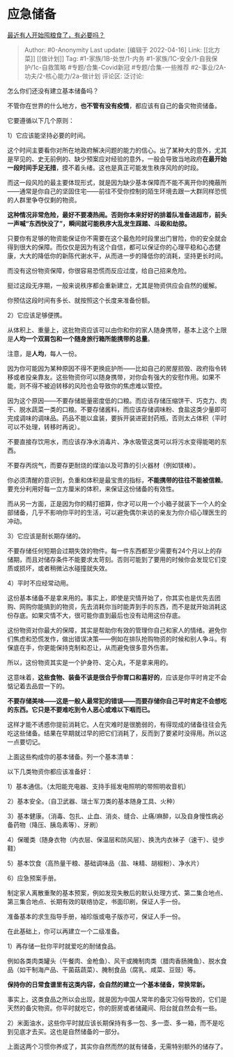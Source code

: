# 应急储备
[最近有人开始囤粮食了，有必要吗？](https://www.zhihu.com/question/384055561/answer/2439164062)

> Author: #0-Anonymity
> Last update: [编辑于 2022-04-16]
> Link: [[北方菜]] [[做计划]]
> Tag: #1-家族/1B-处世/1-内务 #1-家族/1C-安全/1-自我保护/1c-自救策略 #专题/合集-Covid新冠 #专题/合集-一些推荐 #2-事业/2A-功夫/2-核心能力/2a-做计划
> 评论区:
> 泛讨论:

怎么你们还没有建立基本储备吗？

不管你在世界的什么地方，**也不管有没有疫情**，都应该有自己的备灾物资储备。

它要遵循以下几个原则：

1）它应该能坚持必要的时间。

这个时间主要看你对所在地政府解决问题的能力的信心。出了某种大的意外，尤其是罕见的、史无前例的、缺少预案应对经验的意外，一般会导致当地政府**在最开始一段时间手足无措**，摸不着头绪。这也是真正可能发生秩序风险的时段。

而这一段风险的最主要体现形式，就是因为缺少基本保障而不能不离开你的掩蔽所——通常是你自己的坚固住宅——前往不受你控制的陌生环境去跟一大群同样恐慌的人群里争夺仅剩的物资。

**这种情况非常危险，最好不要凑热闹。否则你本来好好的排着队准备进超市，前头一声喊“东西快没了”，瞬间就可能秩序大乱发生踩踏、斗殴和劫掠。**

只要你有足够的物资能保证你不需要在这个最危险时段里出门冒险，你的安全就会得到很大的保障。而仅仅是因为有这个自信，都可以保证你的心理平稳和心态健康，大大的降低你的新陈代谢水平，从而进一步的降低你的消耗，坚持更长时间。

而没有这份物资保障，你很容易恐慌而反应过度，给自己招来危险。

挺过这段无序期，一般来说秩序都会重新建立，尤其是物资供应会自然的缓解。

你预估这段时间有多长、就按照这个长度来准备份额。

2）它应该足够便携。

从体积上、重量上，这批物资应该可以由你和你的家人随身携带，基本上这个上限是**人均一个双肩包和一个随身旅行箱所能携带的总量**。

注意，是**人均**，每人一份。

因为你可能因为某种原因不得不更换庇护所——比如自己的房屋损毁、政府指令转移或者投亲靠友。这些物资你可以随身携带，对你会有强大的安慰作用。如果不能，则不得不被迫转移的风险也会导致你的焦虑难以管控。

因为这个原因——不要存储能量密度低的口粮。而应该存储压缩饼干、巧克力、肉干、脱水蔬菜一类的口粮。不要存储酱料，而应该存储调味粉、食盐这类少量即可完成调味的调味品。药品不能以盒装，要拆开装进密封药瓶，否则太占体积（平时可以不处理，转移时再说）。

不要直接存饮用水，而应该存净水消毒片、净水吸管这类可以将污水变得能喝的东西。

不要存丙烷气，而要存更耐烧的煤油以及可靠的引火器材（例如镁棒）。

你必须清醒的意识到，负重和体积是最宝贵的指标，**不能携带的往往不能被信赖**。要充分利用好每一立方厘米的体积，来保证这份储备的有效性。

而从另一方面，正是因为你的精打细算，你才可以用一个小箱子就装下一个人的全部储备，几乎不影响你平时的生活，可以避免偶尔来访的亲友为你介绍心理医生的冲动。

3）它应该是耐长期存储的。

不要存储任何短期会过期失效的物件。每一件东西都至少需要有24个月以上的存储期，而且对储存条件不能要求太苛刻。否则可能到了要用的时候你会发现它们变质或损坏，或者稍微沾水碰撞就失效。

4）平时不应经常动用。

这份基本储备不是拿来用的。事实上，即使是灾情开始了，你其实也是优先去团购、网购你能搞到的物资，先去消耗你当时能弄到手的东西，而不是就开始消耗这份存底。如果灾情不大，很可能你直到最后也没有动用这份存底。

这份物资对你最大的保障，其实是帮助你有效的管理你自己和家人的情绪。避免你们焦虑和恐慌发作，做出错误决策——例如在排队抢购物资的时候和别人争斗。有保底在手，你更能保持克制和忍让，从而避免很多意外伤害。

所以，这份物资其实是一个护身符、定心丸，不是拿来用的。

这意味着，**这些食物、装备不该是很合乎你胃口和喜好的**，应该是你平时肯定不会惦记着去品尝一下的。

**不要存储美味——这是一般人最常犯的错误——而要存储你自己平时肯定不会想吃的东西。它只是不要难吃到令人恶心或难以下咽而已。**

这样才能不诱惑你提前消耗它。人在灾难时是很脆弱的，有得现成的储备往往会先吃这些储备。结果在早期就过早的把它们消耗了，反而到了要紧时没得用。所以这一点要切记。

上面这些构成你的基本储备。列一个基本清单：

以下几类物资你都应该准备好：

1）基本通信。（太阳能充电器、支持手摇发电照明的带照明收音机）

2）基本安全。（自卫武器、瑞士军刀类的基本随身工具、火种）

3）基本健康。（消毒、包扎、止血、消炎、缝合、止痛/麻醉，以及自身慢性病必备药物（降压、胰岛素等）、牙刷）

4）保暖类（随身衣物（内衣层、保温层和防风层）、换洗内衣袜子（速干）、徒步鞋）

5）基本饮食（高热量干粮、基础调味品（盐、味精、胡椒粉）、净水片）

6）应急预案手册。

制定家人离散重聚的基本预案，例如发现失散后的默认处理方式、第二集合地点、第三集合地点、长期有效的联络协定，书面印刷，保证人手一份。

准备基本的求生指导手册，袖珍版或电子版亦可，保证人手一份。

在此基础上，你可以再建立一个二级准备。

1）再存储一批你平时就爱吃的耐储食品。

例如各类肉类罐头（午餐肉、金枪鱼）、风干或腌制肉类（腊肉香肠腌鱼）、脱水食品（如干制海产品、干菌菇蔬菜）、腌制食品（腐乳、咸菜、豆豉）等。

**保持你的日常食谱里有这类内容，会自然的建立一个基本储备，常换常新。**

事实上，这类食品之所以会出现，就是因为中国人常年的备灾习俗导致的，它们是天然的备灾物资。你平时就吃它，你的厨房或者储藏间、阳台就自然会有一些。

2）米面油水，这些你平时就应该长期保持有多一包、多一壶、多一箱，而不是吃到见底才去买。这也是自然储备的一部分。

上面这两个习惯你养成了，其实你自然而然的就有储备，无需特别额外的储存了。
